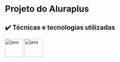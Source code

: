<h1> Projeto do Aluraplus </h1>


## ✔️ Técnicas e tecnologias utilizadas

<a href="https://developer.mozilla.org/pt-BR/docs/Web/HTML" target="_blank"><img src="https://devicon-website.vercel.app/api/html5/original.svg" alt="java" width="60" height="60"/></img></a>
<a href="https://developer.mozilla.org/pt-BR/docs/Web/CSS" target="_blank"><img src="https://devicon-website.vercel.app/api/css3/original.svg" alt="java" width="60" height="60"/></img></a> 
